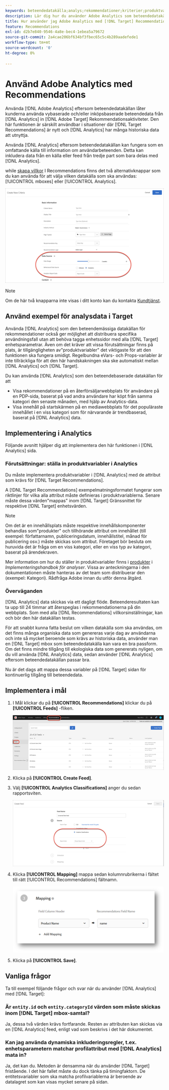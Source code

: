 ```yaml
---
keywords: beteendedatakälla;analys;rekommendationer;kriterier;produktvariabler
description: Lär dig hur du använder Adobe Analytics som beteendedatakälla för att använda vybaserade och/eller inköpsbaserade beteendedata från Analytics i [!DNL Target] Recommendations.
title: Hur använder jag Adobe Analytics med [!DNL Target] Recommendations?
feature: Recommendations
exl-id: d2b7e840-9546-4a8e-bec4-1ebea5a79672
source-git-commit: 2a4cae206bf634bf3fbec65c5c4b289aadefede1
workflow-type: tm+mt
source-wordcount: '0'
ht-degree: 0%

---
```


# Använd Adobe Analytics med Recommendations

Använda [!DNL Adobe Analytics] eftersom beteendedatakällan låter kunderna använda vybaserade och/eller inköpsbaserade beteendedata från [!DNL Analytics] in [!DNL Adobe Target] Rekommendationsaktiviteter. Den här funktionen är särskilt användbar i situationer där [!DNL Target Recommendations] är nytt och [!DNL Analytics] har många historiska data att utnyttja.

Använda [!DNL Analytics] eftersom beteendedatakällan kan fungera som en omfattande källa till information om användarbeteenden. Detta kan inkludera data från en källa eller feed från tredje part som bara delas med [!DNL Analytics].

while [skapa villkor](/help/c-recommendations/c-algorithms/create-new-algorithm.md) I Recommendations finns det två alternativknappar som du kan använda för att välja vilken datakälla som ska användas: [!UICONTROL mboxes] eller [!UICONTROL Analytics].

![Knappar för beteendedatakälla](assets/behavioral-data-source.png)

>[!NOTE]
>
>Om de här två knapparna inte visas i ditt konto kan du kontakta [Kundtjänst](/help/cmp-resources-and-contact-information.md#reference_ACA3391A00EF467B87930A450050077C).

## Använd exempel för analysdata i Target

Använda [!DNL Analytics] som den beteendemässiga datakällan för rekommendationer också ger möjlighet att distribuera specifika användningsfall utan att behöva tagga enhetssidor med alla [!DNL Target] enhetsparametrar. Även om det kräver att vissa förutsättningar finns på plats, är tillgängligheten av&quot;produktvariabler&quot; det viktigaste för att den funktionen ska fungera smidigt. Regelbundna eVars- och Props-variabler är inte tillräckliga för att den här handskakningen ska ske automatiskt mellan [!DNL Analytics] och [!DNL Target].

Du kan använda [!DNL Analytics] som den beteendebaserade datakällan för att

* Visa rekommendationer på en återförsäljarwebbplats för användare på en PDP-sida, baserat på vad andra användare har köpt från samma kategori den senaste månaden, med hjälp av Analytics-data.
* Visa innehåll på startskärmen på en mediawebbplats för det populäraste innehållet i en viss kategori som för närvarande är trendbaserad, baserat på [!DNL Analytics] data.

## Implementering i Analytics

Följande avsnitt hjälper dig att implementera den här funktionen i [!DNL Analytics] sida.

### Förutsättningar: ställa in produktvariabler i Analytics

Du måste implementera produktvariabler i [!DNL Analytics] med de attribut som krävs för [!DNL Target Recommendations].

A [!DNL Target Recommendations] exempelmatningsformatet fungerar som riktlinjer för vilka alla attribut måste definieras i produktvariablerna. Senare måste dessa värden&quot;mappas&quot; inom [!DNL Target] Gränssnittet för respektive [!DNL Target] enhetsvärden.

>[!NOTE]
>
>Om det är en innehållsplats måste respektive innehållskomponenter behandlas som&quot;produkter&quot; och tillhörande attribut om innehållet (till exempel: författarnamn, publiceringsdatum, innehållstitel, månad för publicering osv.) måste skickas som attribut. Företaget bör besluta om huruvida det är fråga om en viss kategori, eller en viss typ av kategori, baserat på ärendekraven.

Mer information om hur du ställer in produktvariabler finns i [produkter](https://experienceleague.adobe.com/docs/analytics/implementation/vars/page-vars/products.html) i *Implementeringshandbok för analyser*. Vissa av anteckningarna i den dokumentationen måste hanteras av det team som distribuerar den (exempel: Kategori). Rådfråga Adobe innan du utför denna åtgärd.

### Överväganden

[!DNL Analytics] data skickas via ett dagligt flöde. Beteenderesultaten kan ta upp till 24 timmar att återspeglas i rekommendationerna på din webbplats. Som med alla [!DNL Recommendations] villkorsinställningar, kan och bör den här datakällan testas.

För att snabbt kunna fatta beslut om vilken datakälla som ska användas, om det finns många organiska data som genereras varje dag av användarna och inte så mycket beroende som krävs av historiska data, använder man en [!DNL Target] mbox som beteendedatakälla kan vara en bra passform. Om det finns mindre tillgång till ekologiska data som genererats nyligen, om du vill använda [!DNL Analytics] data, sedan använder [!DNL Analytics] eftersom beteendedatakällan passar bra.

Nu är det dags att mappa dessa variabler på [!DNL Target] sidan för kontinuerlig tillgång till beteendedata.

## Implementera i mål

1. I Mål klickar du på **[!UICONTROL Recommendations]** klickar du på **[!UICONTROL Feeds]** -fliken.

   ![Feeds](/help/c-recommendations/c-algorithms/assets/feeds-tab.png)

1. Klicka på **[!UICONTROL Create Feed]**.

1. Välj **[!UICONTROL Analytics Classifications]** anger du sedan rapportsviten.

   ![Analysklassificeringar, alternativ](/help/c-recommendations/c-algorithms/assets/analytics-classifications.png)

1. Klicka **[!UICONTROL Mapping]** mappa sedan kolumnrubrikerna i fältet till rätt [!UICONTROL Recommendations] fältnamn.

   ![Mappningsavsnitt](/help/c-recommendations/c-algorithms/assets/mapping.png)

1. Klicka på **[!UICONTROL Save]**.

## Vanliga frågor

Ta till exempel följande frågor och svar när du använder [!DNL Analytics] med [!DNL Target]:

### Är `entity.id` och `entity.categoryId` värden som måste skickas inom [!DNL Target] mbox-samtal?

Ja, dessa två värden krävs fortfarande. Resten av attributen kan skickas via en [!DNL Analytics] feed, enligt vad som beskrivs i det här dokumentet.

### Kan jag använda dynamiska inkluderingsregler, t.ex. enhetsparametern matchar profilattribut med [!DNL Analytics] mata in?

Ja, det kan du. Metoden är densamma när du använder [!DNL Target] fristående. I det här fallet måste du dock tänka på timingfaktorn. De entitetsvariabler som ska matcha profilvariablerna är beroende av datalagret som kan visas mycket senare på sidan.
